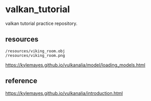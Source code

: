# valkan_tutorial

valkan tutorial practice repository.

## resources

```
/resources/viking_room.obj
/resources/viking_room.png
```

https://kylemayes.github.io/vulkanalia/model/loading_models.html

## reference

https://kylemayes.github.io/vulkanalia/introduction.html
